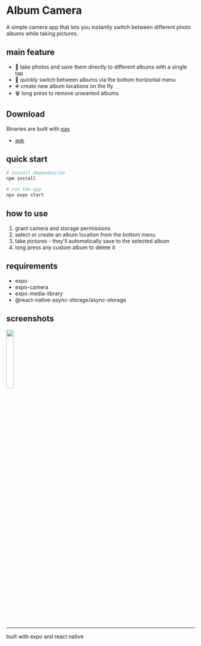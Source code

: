 # Album Camera

A simple camera app that lets you instantly switch between different photo albums while taking pictures.

## main feature
- 📸 take photos and save them directly to different albums with a single tap
- 🔄 quickly switch between albums via the bottom horizontal menu
- ➕ create new album locations on the fly
- 🗑️ long press to remove unwanted albums

## Download
Binaries are built with [eas](https://expo.dev/eas)

- [apk](https://expo.dev/artifacts/eas/qNxCK2aJnvr9AXNNNkjkJ4.apk)

## quick start
```bash
# install dependencies
npm install

# run the app
npx expo start
```

## how to use
1. grant camera and storage permissions
2. select or create an album location from the bottom menu
3. take pictures - they'll automatically save to the selected album
4. long press any custom album to delete it

## requirements
- expo
- expo-camera
- expo-media-library
- @react-native-async-storage/async-storage

## screenshots
<img src="https://github.com/user-attachments/assets/1b0d5d34-92e2-4092-b2cc-8be10d07ebe5" style="width: 20%"/>

---
built with expo and react native
